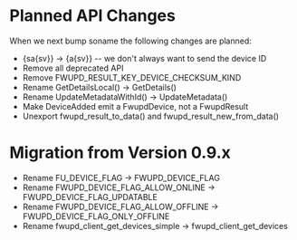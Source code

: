 Planned API Changes
===================

When we next bump soname the following changes are planned:

 * {sa{sv}} -> {a{sv}} -- we don't always want to send the device ID
 * Remove all deprecated API
 * Remove FWUPD_RESULT_KEY_DEVICE_CHECKSUM_KIND
 * Rename GetDetailsLocal() -> GetDetails()
 * Rename UpdateMetadataWithId() -> UpdateMetadata()
 * Make DeviceAdded emit a FwupdDevice, not a FwupdResult
 * Unexport fwupd_result_to_data() and fwupd_result_new_from_data()

Migration from Version 0.9.x
============================

 * Rename FU_DEVICE_FLAG -> FWUPD_DEVICE_FLAG
 * Rename FWUPD_DEVICE_FLAG_ALLOW_ONLINE -> FWUPD_DEVICE_FLAG_UPDATABLE
 * Rename FWUPD_DEVICE_FLAG_ALLOW_OFFLINE -> FWUPD_DEVICE_FLAG_ONLY_OFFLINE
 * Rename fwupd_client_get_devices_simple -> fwupd_client_get_devices
